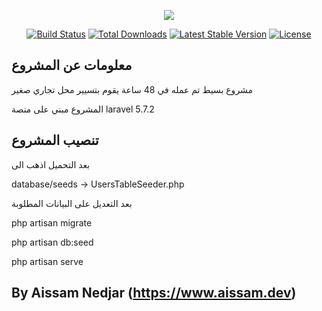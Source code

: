 <p align="center"><img src="https://laravel.com/assets/img/components/logo-laravel.svg"></p>

<p align="center">
<a href="https://travis-ci.org/laravel/framework"><img src="https://travis-ci.org/laravel/framework.svg" alt="Build Status"></a>
<a href="https://packagist.org/packages/laravel/framework"><img src="https://poser.pugx.org/laravel/framework/d/total.svg" alt="Total Downloads"></a>
<a href="https://packagist.org/packages/laravel/framework"><img src="https://poser.pugx.org/laravel/framework/v/stable.svg" alt="Latest Stable Version"></a>
<a href="https://packagist.org/packages/laravel/framework"><img src="https://poser.pugx.org/laravel/framework/license.svg" alt="License"></a>
</p>

## معلومات عن المشروع

مشروع بسيط تم عمله في 48 ساعة يقوم بتسيير محل تجاري صغير

المشروع مبني على منصة laravel 5.7.2

## تنصيب المشروع

بعد التحميل اذهب الى

database/seeds -> UsersTableSeeder.php

بعد التعديل على البيانات المطلوبة

php artisan migrate

php artisan db:seed

php artisan serve

## By Aissam Nedjar (https://www.aissam.dev)